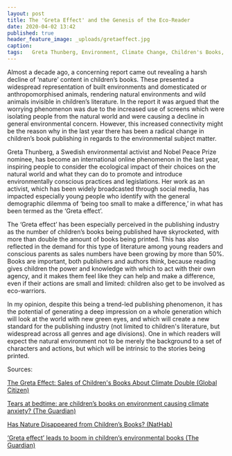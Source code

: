 ```yaml
---
layout: post
title: The 'Greta Effect' and the Genesis of the Eco-Reader
date: 2020-04-02 13:42
published: true
header_feature_image: _uploads/gretaeffect.jpg
caption:
tags:   Greta Thunberg, Environment, Climate Change, Children's Books, Literature, Reading # use [tag1,tag2]
---
```


Almost a decade ago, a concerning report came out revealing a harsh decline of ‘nature’ content in children’s books. These presented a widespread representation of built environments and domesticated or anthropomorphised animals, rendering natural environments and wild animals invisible in children’s literature. In the report it was argued that the worrying phenomenon was due to the increased use of screens which were isolating people from the natural world and were causing a decline in general environmental concern. However, this increased connectivity might be the reason why in the last year there has been a radical change in children’s book publishing in regards to the environmental subject matter.

Greta Thunberg, a Swedish environmental activist and Nobel Peace Prize nominee, has become an international online phenomenon in the last year, inspiring people to consider the ecological impact of their choices on the natural world and what they can do to promote and introduce environmentally conscious practices and legislations. Her work as an activist, which has been widely broadcasted through social media, has impacted especially young people who identify with the general demographic dilemma of ‘being too small to make a difference,’ in what has been termed as the ‘Greta effect’.

The ‘Greta effect’ has been especially perceived in the publishing industry as the number of children’s books being published have skyrocketed, with more than double the amount of books being printed. This has also reflected in the demand for this type of literature among young readers and conscious parents as sales numbers have been growing by more than 50%. Books are important, both publishers and authors think, because reading gives children the power and knowledge with which to act with their own agency, and it makes them feel like they can help and make a difference, even if their actions are small and limited: children also get to be involved as eco-warriors.

In my opinion, despite this being a trend-led publishing phenomenon, it has the potential of generating a deep impression on a whole generation which will look at the world with new green eyes, and which will create a new standard for the publishing industry (not limited to children's literature, but widespread across all genres and age divisions). One in which readers will expect the natural environment not to be merely the background to a set of characters and actions, but which will be intrinsic to the stories being printed.

Sources:

[The Greta Effect: Sales of Children's Books About Climate Double (Global Citizen)](https://www.globalcitizen.org/en/content/childrens-books-environment-trendy-greta-thunberg/)

[Tears at bedtime: are children’s books on environment causing climate anxiety? (The Guardian)](https://www.theguardian.com/books/2020/feb/27/tears-at-bedtime-greta-thunberg-effect-behind-boom-in-childrens-climate-crisis-books)

[Has Nature Disappeared from Children’s Books? (NatHab)](https://www.nathab.com/blog/has-nature-disappeared-from-childrens-books/)

[‘Greta effect’ leads to boom in children’s environmental books (The Guardian)](https://www.theguardian.com/environment/2019/aug/11/greta-thunberg-leads-to-boom-in-books-aimed-at-empowering-children-to-save-planet)
